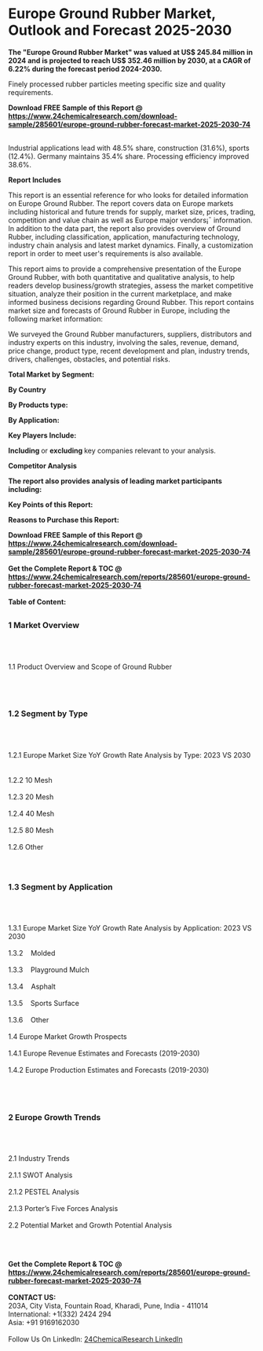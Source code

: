 <h1>Europe Ground Rubber Market, Outlook and Forecast 2025-2030</h1><p><strong>The "Europe Ground Rubber Market" was valued at US$ 245.84 million in 2024 and is projected to reach US$ 352.46 million by 2030, at a CAGR of 6.22% during the forecast period 2024-2030.</strong></p><p>
</p><p>Finely processed rubber particles meeting specific size and quality requirements.</p><div><b>Download FREE Sample of this Report @ 
            <a href="https://www.24chemicalresearch.com/download-sample/285601/europe-ground-rubber-forecast-market-2025-2030-74">
            https://www.24chemicalresearch.com/download-sample/285601/europe-ground-rubber-forecast-market-2025-2030-74</a></b></div><br><p>
</p><p>Industrial applications lead with 48.5% share, construction (31.6%), sports (12.4%). Germany maintains 35.4% share. Processing efficiency improved 38.6%.</p><p>
</p><p><strong>Report Includes</strong></p><p>
</p><p>This report is an essential reference for who looks for detailed information on Europe Ground Rubber. The report covers data on Europe markets including historical and future trends for supply, market size, prices, trading, competition and value chain as well as Europe major vendors¡¯ information. In addition to the data part, the report also provides overview of Ground Rubber, including classification, application, manufacturing technology, industry chain analysis and latest market dynamics. Finally, a customization report in order to meet user's requirements is also available.</p><p>
</p><p>This report aims to provide a comprehensive presentation of the Europe Ground Rubber, with both quantitative and qualitative analysis, to help readers develop business/growth strategies, assess the market competitive situation, analyze their position in the current marketplace, and make informed business decisions regarding Ground Rubber. This report contains market size and forecasts of Ground Rubber in Europe, including the following market information:</p><p>
</p><p>We surveyed the Ground Rubber manufacturers, suppliers, distributors and industry experts on this industry, involving the sales, revenue, demand, price change, product type, recent development and plan, industry trends, drivers, challenges, obstacles, and potential risks.</p><p>
</p><p><strong>Total Market by Segment:</strong></p><p>
<strong>By Country</strong></p><p>
</p><p>
<strong>By Products type:</strong></p><p>
</p><p>
<strong>By Application:</strong></p><p>
</p><p>
<strong>Key Players Include:</strong></p><p>
</p><p>
</p><p><strong>Including </strong>or <strong>excluding </strong>key companies relevant to your analysis.</p><p>
<strong>Competitor Analysis</strong></p><p>
</p><p><strong>The report also provides analysis of leading market participants including:</strong></p><p>
</p><p>
</p><p><strong>Key Points of this Report:</strong></p><p>
</p><p>
</p><p><strong>Reasons to Purchase this Report:</strong></p><p>
</p><div><b>Download FREE Sample of this Report @ 
            <a href="https://www.24chemicalresearch.com/download-sample/285601/europe-ground-rubber-forecast-market-2025-2030-74">
            https://www.24chemicalresearch.com/download-sample/285601/europe-ground-rubber-forecast-market-2025-2030-74</a></b></div><br><div><b>Get the Complete Report & TOC @ 
            <a href="https://www.24chemicalresearch.com/reports/285601/europe-ground-rubber-forecast-market-2025-2030-74">
            https://www.24chemicalresearch.com/reports/285601/europe-ground-rubber-forecast-market-2025-2030-74</a></b></div><br>
            <b>Table of Content:</b><p><h2><span style="font-size:16px"><strong>1 Market Overview&nbsp;&nbsp; &nbsp;</strong></span></h2><br />
<br />
<p>1.1 Product Overview and Scope of Ground Rubber&nbsp;</p><br />
<br />
<h2><strong><span style="font-size:16px">1.2 Segment by Type&nbsp;&nbsp; &nbsp;</span></strong></h2><br />
<br />
<p>1.2.1 Europe Market Size YoY Growth Rate Analysis by Type: 2023 VS 2030&nbsp;&nbsp; &nbsp;<br /><br />
1.2.2 10 Mesh&nbsp;&nbsp; &nbsp;<br /><br />
1.2.3 20 Mesh<br /><br />
1.2.4 40 Mesh<br /><br />
1.2.5 80 Mesh<br /><br />
1.2.6 Other<br /><br />
<br />
<h2><span style="font-size:16px"><strong>1.3 Segment by Application&nbsp;&nbsp;</strong></span></h2><br />
<br />
<p>1.3.1 Europe Market Size YoY Growth Rate Analysis by Application: 2023 VS 2030&nbsp;&nbsp; &nbsp;<br /><br />
1.3.2&nbsp;&nbsp; &nbsp;Molded<br /><br />
1.3.3&nbsp;&nbsp; &nbsp;Playground Mulch<br /><br />
1.3.4&nbsp;&nbsp; &nbsp;Asphalt<br /><br />
1.3.5&nbsp;&nbsp; &nbsp;Sports Surface<br /><br />
1.3.6&nbsp;&nbsp; &nbsp;Other<br /><br />
1.4 Europe Market Growth Prospects&nbsp;&nbsp; &nbsp;<br /><br />
1.4.1 Europe Revenue Estimates and Forecasts (2019-2030)&nbsp;&nbsp; &nbsp;<br /><br />
1.4.2 Europe Production Estimates and Forecasts (2019-2030)&nbsp;&nbsp;</p><br />
<br />
<h2><span style="font-size:16px"><strong>2 Europe Growth Trends&nbsp;&nbsp; &nbsp;</strong></span></h2><br />
<br />
<p>2.1 Industry Trends&nbsp;&nbsp; &nbsp;<br /><br />
2.1.1 SWOT Analysis&nbsp;&nbsp; &nbsp;<br /><br />
2.1.2 PESTEL Analysis&nbsp;&nbsp; &nbsp;<br /><br />
2.1.3 Porter&rsquo;s Five Forces Analysis&nbsp;&nbsp; &nbsp;<br /><br />
2.2 Potential Market and Growth Potential Analysis&nbsp;&nbsp; &nbsp;</p><br />
<br />
</p><div><b>Get the Complete Report & TOC @ 
            <a href="https://www.24chemicalresearch.com/reports/285601/europe-ground-rubber-forecast-market-2025-2030-74">
            https://www.24chemicalresearch.com/reports/285601/europe-ground-rubber-forecast-market-2025-2030-74</a></b></div><br><b>CONTACT US:</b><br>
            203A, City Vista, Fountain Road, Kharadi, Pune, India - 411014<br>
            International: +1(332) 2424 294<br>
            Asia: +91 9169162030 <br><br>
            Follow Us On LinkedIn: <a href="https://www.linkedin.com/company/24chemicalresearch/">24ChemicalResearch LinkedIn</a>